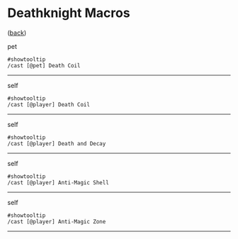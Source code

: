 <!--
    =====================================
    generator=datazen
    version=3.2.0
    hash=2b2d7c3c8c2cf9f6dec1c31363adbc59
    =====================================
-->

# Deathknight Macros

([back](README.md))

pet

```
#showtooltip
/cast [@pet] Death Coil
```

---

self

```
#showtooltip
/cast [@player] Death Coil
```

---

self

```
#showtooltip
/cast [@player] Death and Decay
```

---

self

```
#showtooltip
/cast [@player] Anti-Magic Shell
```

---

self

```
#showtooltip
/cast [@player] Anti-Magic Zone
```

---
